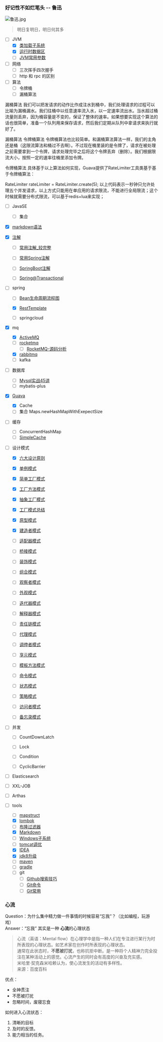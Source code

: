 ### 好记性不如烂笔头    --  鲁迅
![鲁迅.jpg](http://ww1.sinaimg.cn/large/005CzYvJgy1ge1php2eplj3073073t8s.jpg)
> 明日复明日，明日何其多

- [ ] JVM
    - [x] [类加载子系统](note/JVM/类加载子系统.md)
    - [x] [运行时数据区](note/JVM/运行时数据区.md)
    - [ ] [JVM常用参数](note/JVM/JVM常用参数.md)

- [ ] 网络
    - [ ] 三次挥手四次握手
    - [ ] http 和 rpc 的区别

- [ ] 算法
    - [ ] 令牌桶
    - [ ] 漏桶算法

漏桶算法
我们可以把发请求的动作比作成注水到桶中，我们处理请求的过程可以比喻为漏桶漏水。我们往桶中以任意速率流入水，以一定速率流出水。当水超过桶流量则丢弃，因为桶容量是不变的，保证了整体的速率。如果想要实现这个算法的话也很简单，准备一个队列用来保存请求，然后我们定期从队列中拿请求来执行就好了。


漏桶算法
令牌桶算法
令牌桶算法也比较简单。和漏桶算法算法一样，我们的主角还是桶（这限流算法和桶过不去啊）。不过现在桶里装的是令牌了，请求在被处理之前需要拿到一个令牌，请求处理完毕之后将这个令牌丢弃（删除）。我们根据限流大小，按照一定的速率往桶里添加令牌。


令牌桶算法
具体基于以上算法如何实现，Guava提供了RateLimiter工具类基于基于令牌桶算法：

RateLimiter rateLimiter = RateLimiter.create(5);
以上代码表示一秒钟只允许处理五个并发请求，以上方式只能用在单应用的请求限流，不能进行全局限流；这个时候就需要分布式限流，可以基于redis+lua来实现；



- [ ] JavaSE
  - [ ] 集合
- [x] [markdown语法](note/tools/Markdown.md)

- [x] [注解](note/java/annotation.md#注解)

  - [ ]  [常用注解_较完整](https://github.com/Snailclimb/JavaGuide/blob/master/docs/system-design/framework/spring/spring-annotations.md)
  - [ ]  [常用Spring注解](note/spring/SpringAnnotation.md)
  - [ ]  [SpringBoot注解](note/spring/SpringBoot注解.md)
  - [ ]  [Spring@Transactional](note/spring/Spring@Transactional.md)


- [ ] spring
    - [ ] [Bean生命周期流程图](note/spring/Bean生命周期流程图.md)
    - [x] [RestTemplate](demos/src/main/java/com/linhuanjie/spring/RestTemplateDemo.java#L7-L26)
    
    - [ ] springcloud

- [x] mq
  - [x] [ActiveMQ](note/mq/ActiveMQ.md#mqmessage-queue应用场景)
  - [ ] [rocketmq](note/mq/RocketMQ-01.md)
    - [ ] [RocketMQ-源码分析](note/mq/RocketMQ-03.md#2-源码分析)
  - [x] [rabbitmq](note/mq/RabbitMQ.md)
  - [ ] kafka

- [ ] 数据库
  - [ ] [Mysql实战45讲](note/MySQL45讲/README.md)
  - [ ] mybatis-plus

- [x] [Guava](demos/src/main/java/com/linhuanjie/guava/README.md)
  - [x] Cache
  - [ ] 集合 Maps.newHashMapWithExepectSize

- [ ] 缓存
    - [ ] ConcurrentHashMap
    - [ ] [SimpleCache](base/src/main/java/com/linhuanjie/common/utils/SimpleCache.java#L10-L118)

- [ ] 设计模式
  - [x] [六大设计原则](note/java/设计模式/六大设计原则.md)
  - [x] [单例模式](note/java/设计模式/单例模式.md)
  - [x] [简单工厂模式](note/java/设计模式/简单工厂模式.md)
  - [x] [工厂方法模式](note/java/设计模式/工厂方法模式.md)
  - [x] [抽象工厂模式](note/java/设计模式/抽象工厂模式.md)
  - [x] [工厂模式总结](note/java/设计模式/工厂模式总结.md)
  - [x] [原型模式](note/java/设计模式/原型模式.md)
  - [x] [建造者模式](note/java/设计模式/建造者模式.md)
  - [ ] [适配器模式](note/java/设计模式/适配器模式.md)
  - [ ] [桥接模式](note/java/设计模式/桥接模式.md)
  - [ ] [装饰模式](note/设计模式/装饰模式.md)
  - [ ] [组合模式]()
  - [ ] [观察者模式](note/设计模式/观察者模式.md)
  - [ ] [外观模式]()
  - [ ] [迭代器模式]()
  - [ ] [解释器模式]()
  - [ ] [责任链模式]()
  - [ ] [代理模式](note/设计模式/代理模式.md)
  - [ ] [调停者模式]()
  - [ ] [享元模式]()
  - [ ] [模板方法模式]()
  - [ ] [命令模式]()
  - [ ] [状态模式]()
  - [ ] [策略模式]()
  - [ ] [访问者模式]()
  - [ ] [备忘录模式]()


- [ ] 并发
    - [ ] CountDownLatch
    - [ ] Lock
    - [ ] Condition
    - [ ] CyclicBarrier


- [ ] Elasticsearch

- [ ] XXL-JOB

- [ ] Arthas

- [ ] tools
    - [ ] [mapstruct](demos/src/main/java/com/linhuanjie/mapstruct/MapStructTest.java)
    - [x] [lombok](note/tools/lombok.md)
    - [ ] [布隆过滤器](note/tools/布隆过滤器.md)
    - [x] [Markdown](note/tools/Markdown.md)
    - [ ] [Windows子系统](note/tools/Windows子系统.md)
    - [ ] [tomcat调优](note/tools/tomcat调优.md)
    - [x] [IDEA](note/tools/IDEA.md)
    - [x] [jdk8升级](note/tools/升级jdk8.md)
    - [ ] [maven](note/tools/maven.md)
    - [ ] [gradle](note/tools/gradle.md)
    - [ ] git
        - [ ] [Github搜索技巧](note/tools/git/Github搜索技巧.md)
        - [ ] [Git命令](note/tools/git/Git命令.md)
        - [ ] [Git常用](note/tools/git/Git常用.md)

### 心流
Question：为什么集中精力做一件事情的时候容易“忘我”？（比如编程，玩游戏）  
Answer：“忘我” 其实是一种 **心流**的心理状态
> 心流（英语：Mental flow）在心理学中是指一种人们在专注进行某行为时所表现的心理状态。如艺术家在创作时所表现的心理状态。  
> 通常在此状态时，**不愿被打扰**，也称抗拒中断。是一种将个人精神力完全投注在某种活动上的感觉。心流产生的同时会有高度的兴奋及充实感。  
> 米哈里·契克森米哈赖认为，使心流发生的活动有多样性。  
> 来源：百度百科

优点：
- 全神贯注
- 不愿被打扰
- 忽略时间，废寝忘食

如何进入心流状态：
1. 清晰的目标
2. 及时的反馈。
3. 能力相当的任务。

